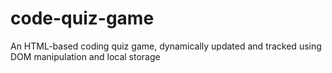 # code-quiz-game
An HTML-based coding quiz game, dynamically updated and tracked using DOM manipulation and local storage
